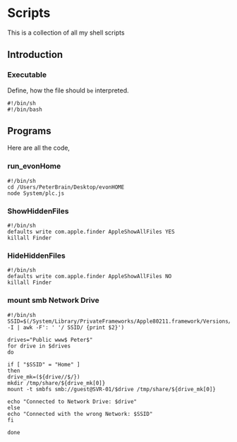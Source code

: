 # Scripts
This is a collection of all my shell scripts  

## Introduction
### Executable
Define, how the file should `be` interpreted.

    #!/bin/sh
    #!/bin/bash


## Programs
Here are all the code,
### run_evonHome
```
#!/bin/sh
cd /Users/PeterBrain/Desktop/evonHOME
node System/plc.js
```

### ShowHiddenFiles

    #!/bin/sh
    defaults write com.apple.finder AppleShowAllFiles YES
    killall Finder


### HideHiddenFiles

    #!/bin/sh
    defaults write com.apple.finder AppleShowAllFiles NO
    killall Finder


### mount smb Network Drive

    #!/bin/sh
    SSID=$(/System/Library/PrivateFrameworks/Apple80211.framework/Versions/Current/Resources/airport -I | awk -F': ' '/ SSID/ {print $2}')
    
    drives="Public www$ Peter$"
    for drive in $drives
    do
    
    if [ "$SSID" = "Home" ]
    then
    drive_mk=(${drive//$/})
    mkdir /tmp/share/${drive_mk[0]}
    mount -t smbfs smb://guest@SVR-01/$drive /tmp/share/${drive_mk[0]}
    
    echo "Connected to Network Drive: $drive"
    else
    echo "Connected with the wrong Network: $SSID"
    fi
    
    done